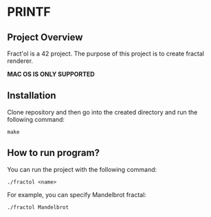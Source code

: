 # PRINTF
## Project Overview
Fract'ol is a 42 project. The purpose of this project is to create fractal renderer.


**MAC OS IS ONLY SUPPORTED**

## Installation

Clone repository and then go into the created directory and run the following command:

```
make
```

## How to run program?

You can run the project with the following command:

```
./fractol <name>
```

For example, you can specify Mandelbrot fractal:

```
./fractol Mandelbrot
